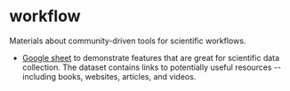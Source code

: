 # workflow

Materials about community-driven tools for scientific workflows.

* [Google sheet](https://docs.google.com/spreadsheets/d/1GtAW9t6A6zcEpIQvCaylcFpQkbjNgWjz7XYotHL9gbs/edit?usp=sharing) to demonstrate features that are great for scientific data collection. The dataset contains links to potentially useful resources -- including books, websites, articles, and videos.
